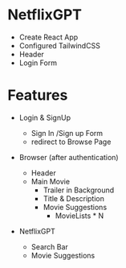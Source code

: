 # NetflixGPT
- Create React App
- Configured TailwindCSS
- Header
- Login Form

# Features
- Login & SignUp
    - Sign In /Sign up Form
    - redirect to Browse Page
- Browser (after authentication)
    - Header
    - Main Movie
        - Trailer in Background
        - Title & Description
        - Movie Suggestions
            - MovieLists * N 

- NetflixGPT
    - Search Bar
    - Movie Suggestions